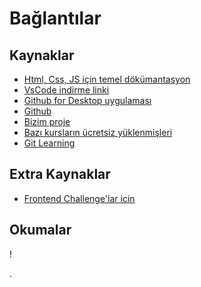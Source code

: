 # Bağlantılar

## Kaynaklar

- [Html, Css, JS için temel dökümantasyon](https://www.w3schools.com)
- [VsCode indirme linki](https://code.visualstudio.com/)
- [Github for Desktop uygulaması](https://desktop.github.com/)
- [Github](https://github.com)
- [Bizim proje](https://github.com/waroi/TurkcellFrontend2024)
- [Bazı kursların ücretsiz yüklenmişleri](https://courseflix.net/)
- [Git Learning](https://learngitbranching.js.org/)

## Extra Kaynaklar

- [Frontend Challenge'lar icin](https://www.frontendmentor.io/challenges)

## Okumalar



!

.

